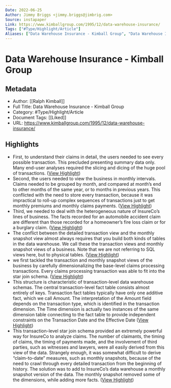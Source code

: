 ```yaml
---
Date: 2022-06-25
Author: Jimmy Briggs <jimmy.briggs@jimbrig.com>
Source: instapaper
Link: https://www.kimballgroup.com/1995/12/data-warehouse-insurance/
Tags: ["#Type/Highlight/Article"]
Aliases: ["Data Warehouse Insurance - Kimball Group", "Data Warehouse Insurance - Kimball Group"]
---
```

# Data Warehouse Insurance - Kimball Group

## Metadata
- Author: [[Ralph Kimball]]
- Full Title: Data Warehouse Insurance - Kimball Group
- Category: #Type/Highlight/Article
- Document Tags: [[Liked]] 
- URL: https://www.kimballgroup.com/1995/12/data-warehouse-insurance/

## Highlights
- First, to understand their claims in detail, the users needed to see every possible transaction. This precluded presenting summary data only. Many end-user analyses required the slicing and dicing of the huge pool of transactions. ([View Highlight](https://instapaper.com/read/1475732578/18525232))
- Second, the users needed to view the business in monthly intervals. Claims needed to be grouped by month, and compared at month’s end to other months of the same year, or to months in previous years. This conflicted with the need to store every transaction, because it was impractical to roll-up complex sequences of transactions just to get monthly premiums and monthly claims payments. ([View Highlight](https://instapaper.com/read/1475732578/18525234))
- Third, we needed to deal with the heterogeneous nature of InsureCo’s lines of business. The facts recorded for an automobile accident claim are different than those recorded for a homeowner’s fire loss claim or for a burglary claim. ([View Highlight](https://instapaper.com/read/1475732578/18525236))
- The conflict between the detailed transaction view and the monthly snapshot view almost always requires that you build both kinds of tables in the data warehouse. We call these the transaction views and monthly snapshot views of a business. Note that we are not referring to SQL views here, but to physical tables. ([View Highlight](https://instapaper.com/read/1475732578/18525248))
- we first tackled the transaction and monthly snapshot views of the business by carefully dimensionalizing the base-level claims processing transactions. Every claims processing transaction was able to fit into the star join schema. ([View Highlight](https://instapaper.com/read/1475732578/18525254))
- This structure is characteristic of transaction-level data warehouse schemas. The central transaction-level fact table consists almost entirely of keys. Transaction fact tables typically have only one additive fact, which we call Amount. The interpretation of the Amount field depends on the transaction type, which is identified in the transaction dimension. The Time dimension is actually two instances of the same dimension table connecting to the fact table to provide independent constraints on the Transaction Date and the Effective Date ([View Highlight](https://instapaper.com/read/1475732578/18525258))
- This transaction-level star join schema provided an extremely powerful way for InsureCo to analyze claims. The number of claimants, the timing of claims, the timing of payments made, and the involvement of third parties, such as witnesses and lawyers, were all easily derived from this view of the data. Strangely enough, it was somewhat difficult to derive “claim-to-date” measures, such as monthly snapshots, because of the need to crawl through every detailed transaction from the beginning of history. The solution was to add to InsureCo’s data warehouse a monthly snapshot version of the data. The monthly snapshot removed some of the dimensions, while adding more facts. ([View Highlight](https://instapaper.com/read/1475732578/18525260))
